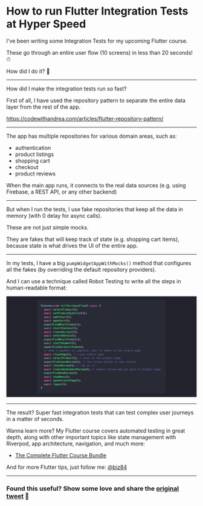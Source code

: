 # How to run Flutter Integration Tests at Hyper Speed

I've been writing some Integration Tests for my upcoming Flutter course.

These go through an entire user flow (10 screens) in less than 20 seconds! ⏱

How did I do it? 🧵

<!-- TODO: Add Video -->

---

How did I make the integration tests run so fast?

First of all, I have used the repository pattern to separate the entire data layer from the rest of the app.

https://codewithandrea.com/articles/flutter-repository-pattern/

---

The app has multiple repositories for various domain areas, such as:

- authentication
- product listings
- shopping cart
- checkout
- product reviews

When the main app runs, it connects to the real data sources (e.g. using Firebase, a REST API, or any other backend)

---

But when I run the tests, I use fake repositories that keep all the data in memory (with 0 delay for async calls).

These are not just simple mocks.

They are fakes that will keep track of state (e.g. shopping cart items), because state is what drives the UI of the entire app.

---

In my tests, I have a big `pumpWidgetAppWithMocks()` method that configures all the fakes (by overriding the default repository providers).

And I can use a technique called Robot Testing to write all the steps in human-readable format:

![](025-full-purchase-flow.png)

---

The result? Super fast integration tests that can test complex user journeys in a matter of seconds.

Wanna learn more? My Flutter course covers automated testing in great depth, along with other important topics like state management with Riverpod, app architecture, navigation, and much more:

 - [The Complete Flutter Course Bundle](https://codewithandrea.com/courses/complete-flutter-bundle/)

And for more Flutter tips, just follow me: [@biz84](https://twitter.com/biz84)

---

### Found this useful? Show some love and share the [original tweet](https://twitter.com/biz84/status/1488529134431186946) 🙏
